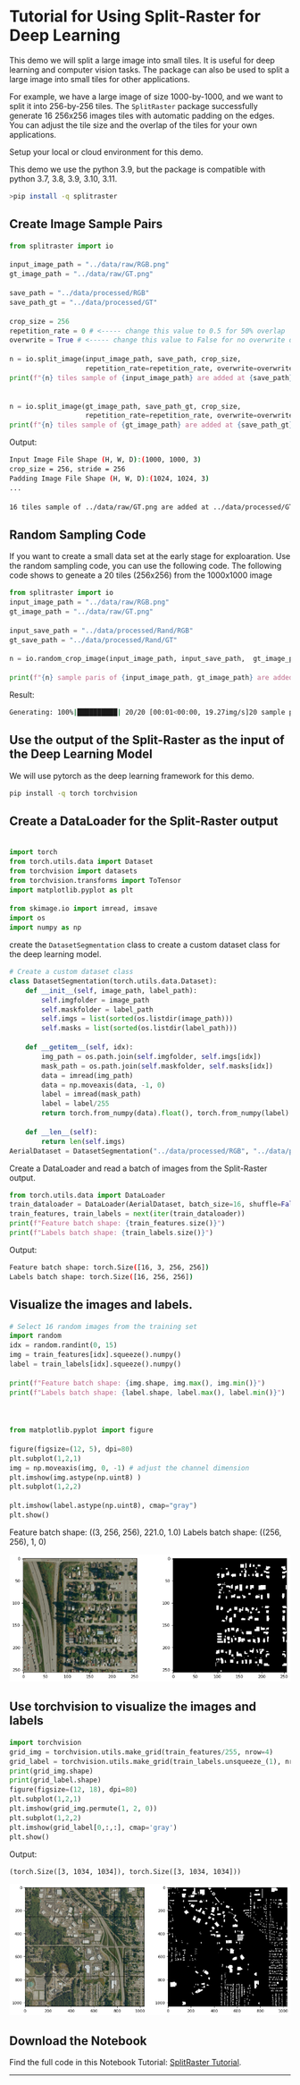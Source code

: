 # Tutorial for Using Split-Raster for Deep Learning

This demo we will split a large image into small tiles. It is useful for deep learning and computer vision tasks. The package can also be used to split a large image into small tiles for other applications.

For example, we have a large image of size 1000-by-1000, and we want to split it into 256-by-256 tiles. The `SplitRaster` package successfully generate 16 256x256 images tiles with automatic padding on the edges. You can adjust the tile size and the overlap of the tiles for your own applications.

Setup your local or cloud environment for this demo.

This demo we use the python 3.9, but the package is compatible with python 3.7, 3.8, 3.9, 3.10, 3.11. 

```bash
>pip install -q splitraster
```

## Create Image Sample Pairs

```python
from splitraster import io

input_image_path = "../data/raw/RGB.png"
gt_image_path = "../data/raw/GT.png"

save_path = "../data/processed/RGB"
save_path_gt = "../data/processed/GT"

crop_size = 256
repetition_rate = 0 # <----- change this value to 0.5 for 50% overlap
overwrite = True # <----- change this value to False for no overwrite demo

n = io.split_image(input_image_path, save_path, crop_size,
                   repetition_rate=repetition_rate, overwrite=overwrite)
print(f"{n} tiles sample of {input_image_path} are added at {save_path}")


n = io.split_image(gt_image_path, save_path_gt, crop_size,
                   repetition_rate=repetition_rate, overwrite=overwrite)
print(f"{n} tiles sample of {gt_image_path} are added at {save_path_gt}")
```
Output:
```bash
Input Image File Shape (H, W, D):(1000, 1000, 3)
crop_size = 256, stride = 256
Padding Image File Shape (H, W, D):(1024, 1024, 3)
... 

16 tiles sample of ../data/raw/GT.png are added at ../data/processed/GT
```

## Random Sampling Code

If you want to create a small data set at the early stage for exploaration. Use the random sampling code, you can use the following code. The following code shows to geneate a 20 tiles (256x256) from the 1000x1000 image

```python
from splitraster import io
input_image_path = "../data/raw/RGB.png"
gt_image_path = "../data/raw/GT.png"

input_save_path = "../data/processed/Rand/RGB"  
gt_save_path = "../data/processed/Rand/GT"

n = io.random_crop_image(input_image_path, input_save_path,  gt_image_path, gt_save_path, crop_size=256, crop_number=20, img_ext='.png', label_ext='.png', overwrite=True)

print(f"{n} sample paris of {input_image_path, gt_image_path} are added at {input_save_path, gt_save_path}.")
```

Result:

```bash
Generating: 100%|██████████| 20/20 [00:01<00:00, 19.27img/s]20 sample paris of ('../data/raw/RGB.png', '../data/raw/GT.png') are added at ('../data/processed/Rand/RGB', '../data/processed/Rand/GT').
```




## Use the output of the Split-Raster as the input of the Deep Learning Model

We will use pytorch as the deep learning framework for this demo.

```bash
pip install -q torch torchvision 
```

## Create a DataLoader for the Split-Raster output


```python

import torch
from torch.utils.data import Dataset
from torchvision import datasets
from torchvision.transforms import ToTensor
import matplotlib.pyplot as plt

from skimage.io import imread, imsave
import os 
import numpy as np
```
create the `DatasetSegmentation` class to create a custom dataset class for the deep learning model.
```python
# Create a custom dataset class
class DatasetSegmentation(torch.utils.data.Dataset):
    def __init__(self, image_path, label_path):
        self.imgfolder = image_path
        self.maskfolder = label_path
        self.imgs = list(sorted(os.listdir(image_path)))
        self.masks = list(sorted(os.listdir(label_path)))

    def __getitem__(self, idx):
        img_path = os.path.join(self.imgfolder, self.imgs[idx])
        mask_path = os.path.join(self.maskfolder, self.masks[idx])
        data = imread(img_path)
        data = np.moveaxis(data, -1, 0)
        label = imread(mask_path)
        label = label/255
        return torch.from_numpy(data).float(), torch.from_numpy(label).long()

    def __len__(self):
        return len(self.imgs)
AerialDataset = DatasetSegmentation("../data/processed/RGB", "../data/processed/GT")
```

Create a DataLoader and read a batch of images from the Split-Raster output.

```python
from torch.utils.data import DataLoader
train_dataloader = DataLoader(AerialDataset, batch_size=16, shuffle=False)
train_features, train_labels = next(iter(train_dataloader))
print(f"Feature batch shape: {train_features.size()}")
print(f"Labels batch shape: {train_labels.size()}")
```

Output:

```bash
Feature batch shape: torch.Size([16, 3, 256, 256])
Labels batch shape: torch.Size([16, 256, 256])
```
## Visualize the images and labels.

``` python
# Select 16 random images from the training set
import random
idx = random.randint(0, 15)
img = train_features[idx].squeeze().numpy()
label = train_labels[idx].squeeze().numpy()

print(f"Feature batch shape: {img.shape, img.max(), img.min()}")
print(f"Labels batch shape: {label.shape, label.max(), label.min()}")



from matplotlib.pyplot import figure

figure(figsize=(12, 5), dpi=80)
plt.subplot(1,2,1)
img = np.moveaxis(img, 0, -1) # adjust the channel dimension
plt.imshow(img.astype(np.uint8) )
plt.subplot(1,2,2)

plt.imshow(label.astype(np.uint8), cmap="gray")
plt.show()

```

Feature batch shape: ((3, 256, 256), 221.0, 1.0)
Labels batch shape: ((256, 256), 1, 0)

![output_img_gt.png](img/output_img_gt.png)

## Use torchvision to visualize the images and labels

```python
import torchvision
grid_img = torchvision.utils.make_grid(train_features/255, nrow=4)
grid_label = torchvision.utils.make_grid(train_labels.unsqueeze_(1), nrow=4)
print(grid_img.shape)
print(grid_label.shape)
figure(figsize=(12, 18), dpi=80)
plt.subplot(1,2,1)
plt.imshow(grid_img.permute(1, 2, 0))
plt.subplot(1,2,2)
plt.imshow(grid_label[0,:,:], cmap='gray')
plt.show()
```

Output:
```
(torch.Size([3, 1034, 1034]), torch.Size([3, 1034, 1034]))
```
![output-grid.png](img/output-grid.png)


## Download the Notebook

Find the full code in this  Notebook Tutorial: [SplitRaster Tutorial](https://github.com/cuicaihao/split_raster/blob/master/notebooks/Tutorial.ipynb).

--- 

